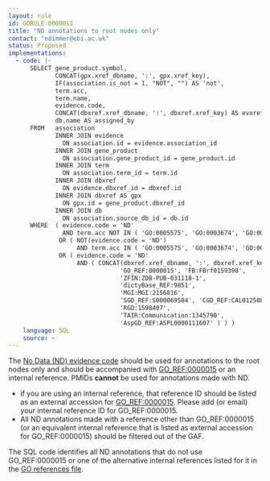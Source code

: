 ```yaml
---
layout: rule
id: GORULE:0000011
title: "ND annotations to root nodes only"
contact: "edimmer@ebi.ac.uk"
status: Proposed
implementations:
  - code: |-
      SELECT gene_product.symbol,
             CONCAT(gpx.xref_dbname, ':', gpx.xref_key),
             IF(association.is_not = 1, "NOT", "") AS 'not',
             term.acc,
             term.name,
             evidence.code,
             CONCAT(dbxref.xref_dbname, ':', dbxref.xref_key) AS evxref,
             db.name AS assigned_by
      FROM   association
             INNER JOIN evidence
               ON association.id = evidence.association_id
             INNER JOIN gene_product
               ON association.gene_product_id = gene_product.id
             INNER JOIN term
               ON association.term_id = term.id
             INNER JOIN dbxref
               ON evidence.dbxref_id = dbxref.id
             INNER JOIN dbxref AS gpx
               ON gpx.id = gene_product.dbxref_id
             INNER JOIN db
               ON association.source_db_id = db.id
      WHERE  ( evidence.code = 'ND'
               AND term.acc NOT IN ( 'GO:0005575', 'GO:0003674', 'GO:0008150' ) )
              OR ( NOT(evidence.code = 'ND')
                   AND term.acc IN ( 'GO:0005575', 'GO:0003674', 'GO:0008150' ) )
              OR ( evidence.code = 'ND'
                   AND ( CONCAT(dbxref.xref_dbname, ':', dbxref.xref_key) NOT IN (
                               'GO_REF:0000015', 'FB:FBrf0159398',
                               'ZFIN:ZDB-PUB-031118-1',
                               'dictyBase_REF:9851',
                               'MGI:MGI:2156816',
                               'SGD_REF:S000069584', 'CGD_REF:CAL0125086',
                               'RGD:1598407',
                               'TAIR:Communication:1345790',
                               'AspGD_REF:ASPL0000111607' ) ) )
    language: SQL
    source: ~
---
```


<p>The <a class="evCode" href="http://www.geneontology.org/GO.evidence.shtml#nd">No Data (ND) evidence code</a> should be used for annotations to the root nodes only and should be accompanied with <a href="http://www.geneontology.org/cgi-bin/references.cgi#GO_REF:0000015">GO_REF:0000015</a> or an internal reference. PMIDs <strong>cannot</strong> be used for annotations made with <span class="evCode">ND</span>.
</p>
<ul>
<li>
if you are using an internal reference, that reference ID should be listed as an external accession for <a href="http://www.geneontology.org/cgi-bin/references.cgi#GO_REF:0000015">GO_REF:0000015</a>. Please add (or email) your internal reference ID for GO_REF:0000015.
</li>
<li>
All <span class="evCode">ND</span> annotations made with a reference other than GO_REF:0000015 (or an equivalent internal reference that is listed as external accession for GO_REF:0000015) should be filtered out of the GAF.
</li>
</ul>
<p>
The SQL code identifies all <span class="evCode">ND</span> annotations that do not use GO_REF:0000015 or one of the alternative internal references listed for it in the <a href="http://www.geneontology.org/cgi-bin/references.cgi">GO references file</a>.
</p>
